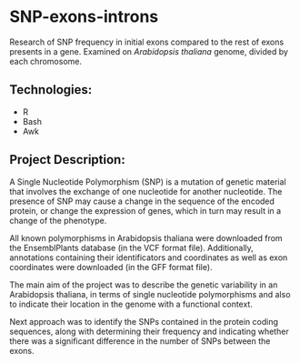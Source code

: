 # SNP-exons-introns
Research of SNP frequency in initial exons compared to the rest of exons presents in a gene. Examined on *Arabidopsis thaliana* genome, divided by each chromosome. 

## Technologies: 
- R
- Bash
- Awk

## Project Description: 

A Single Nucleotide Polymorphism (SNP) is a mutation of genetic material that involves the exchange of one nucleotide for another nucleotide. The presence of SNP may cause a change in the sequence of the encoded protein, or change the expression of genes, which in turn may result in a change of the phenotype. 


All known polymorphisms in Arabidopsis thaliana were downloaded from the EnsemblPlants database (in the VCF format file). Additionally, annotations containing their identificators and coordinates as well as exon coordinates were downloaded (in the GFF format file). 


The main aim of the project was to describe the genetic variability in an Arabidopsis thaliana, in terms of single nucleotide polymorphisms and also to indicate their location in the genome with a functional context. 


Next approach was to identify the SNPs contained in the protein coding sequences, along with determining their frequency and indicating whether there was a significant difference in the number of SNPs between the exons.
